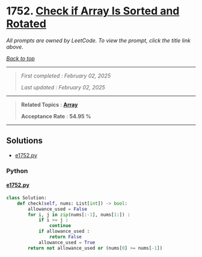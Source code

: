 # 1752. [Check if Array Is Sorted and Rotated](<https://leetcode.com/problems/check-if-array-is-sorted-and-rotated>)

*All prompts are owned by LeetCode. To view the prompt, click the title link above.*

*[Back to top](<../README.md>)*

------

> *First completed : February 02, 2025*
>
> *Last updated : February 02, 2025*

------

> **Related Topics** : **[Array](<by_topic/Array.md>)**
>
> **Acceptance Rate** : **54.95 %**

------

## Solutions

- [e1752.py](<../my-submissions/e1752.py>)
### Python
#### [e1752.py](<../my-submissions/e1752.py>)
```Python
class Solution:
    def check(self, nums: List[int]) -> bool:
        allowance_used = False
        for i, j in zip(nums[:-1], nums[1:]) :
            if i <= j :
                continue
            if allowance_used :
                return False
            allowance_used = True
        return not allowance_used or (nums[0] >= nums[-1])
```

